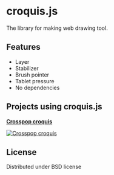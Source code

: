 croquis.js
==========

The library for making web drawing tool.


Features
--------

 * Layer
 * Stabilizer
 * Brush pointer
 * Tablet pressure
 * No dependencies


Projects using croquis.js
-------------------------

__[Crosspop croquis](https://crosspop.in/croquis/)__

[![Crosspop croquis](http://i.imgur.com/I9fFZMs.png)](https://crosspop.in/croquis/)

License
-------

Distributed under BSD license